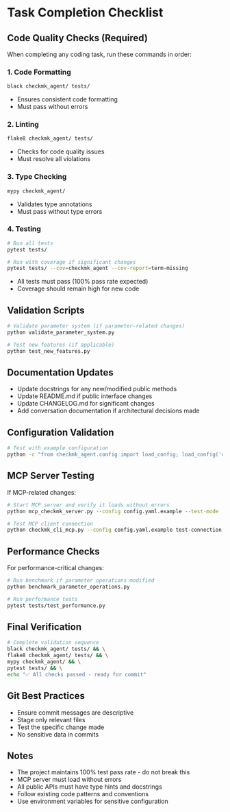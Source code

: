 # Task Completion Checklist

## Code Quality Checks (Required)
When completing any coding task, run these commands in order:

### 1. Code Formatting
```bash
black checkmk_agent/ tests/
```
- Ensures consistent code formatting
- Must pass without errors

### 2. Linting
```bash
flake8 checkmk_agent/ tests/
```
- Checks for code quality issues
- Must resolve all violations

### 3. Type Checking
```bash
mypy checkmk_agent/
```
- Validates type annotations
- Must pass without type errors

### 4. Testing
```bash
# Run all tests
pytest tests/

# Run with coverage if significant changes
pytest tests/ --cov=checkmk_agent --cov-report=term-missing
```
- All tests must pass (100% pass rate expected)
- Coverage should remain high for new code

## Validation Scripts
```bash
# Validate parameter system (if parameter-related changes)
python validate_parameter_system.py

# Test new features (if applicable)
python test_new_features.py
```

## Documentation Updates
- Update docstrings for any new/modified public methods
- Update README.md if public interface changes
- Update CHANGELOG.md for significant changes
- Add conversation documentation if architectural decisions made

## Configuration Validation
```bash
# Test with example configuration
python -c "from checkmk_agent.config import load_config; load_config('config.yaml.example')"
```

## MCP Server Testing
If MCP-related changes:
```bash
# Start MCP server and verify it loads without errors
python mcp_checkmk_server.py --config config.yaml.example --test-mode

# Test MCP client connection
python checkmk_cli_mcp.py --config config.yaml.example test-connection
```

## Performance Checks
For performance-critical changes:
```bash
# Run benchmark if parameter operations modified
python benchmark_parameter_operations.py

# Run performance tests
pytest tests/test_performance.py
```

## Final Verification
```bash
# Complete validation sequence
black checkmk_agent/ tests/ && \
flake8 checkmk_agent/ tests/ && \
mypy checkmk_agent/ && \
pytest tests/ && \
echo "✅ All checks passed - ready for commit"
```

## Git Best Practices
- Ensure commit messages are descriptive
- Stage only relevant files
- Test the specific change made
- No sensitive data in commits

## Notes
- The project maintains 100% test pass rate - do not break this
- MCP server must load without errors
- All public APIs must have type hints and docstrings
- Follow existing code patterns and conventions
- Use environment variables for sensitive configuration